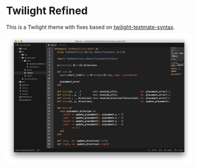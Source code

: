 # Twilight Refined

This is a Twilight theme with fixes based on [twilight-textmate-syntax](https://github.com/msmiley/twilight-textmate-syntax).

![Screenshot](screenshot.png)
